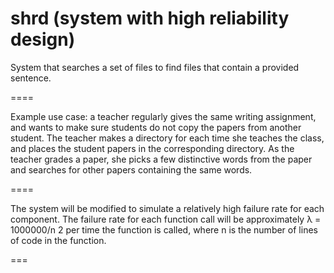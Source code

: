shrd (system with high reliability design)
====

System that searches a set of files to find files that contain a provided sentence.

====

Example use case: a teacher regularly gives the same writing assignment, and wants
to make sure students do not copy the papers from another student. The teacher makes a
directory for each time she teaches the class, and places the student papers in the corresponding
directory. As the teacher grades a paper, she picks a few distinctive words from
the paper and searches for other papers containing the same words.

====

The system will be modified to simulate a relatively high failure rate
for each component. The failure rate for each function call will be approximately 
λ = 1000000/n 2 per time the function is called, where n is the number of lines 
of code in the function.

===
